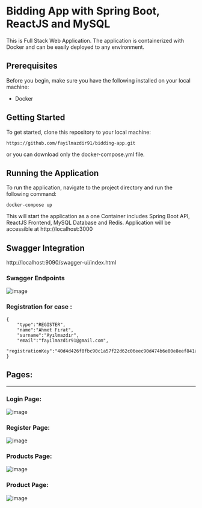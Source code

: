 # Bidding App with Spring Boot, ReactJS and MySQL

This is Full Stack Web Application. The application is containerized with Docker and can be easily deployed to any environment.

## Prerequisites

Before you begin, make sure you have the following installed on your local machine:

* Docker

## Getting Started

To get started, clone this repository to your local machine:
```
https://github.com/fayilmazdir91/bidding-app.git
```
or you can download only the docker-compose.yml file.

## Running the Application

To run the application, navigate to the project directory and run the following command:
```
docker-compose up
```
This will start the application as a one Container includes Spring Boot API, ReactJS Frontend, MySQL Database and Redis. Application will be accessible at http://localhost:3000

## Swagger Integration
http://localhost:9090/swagger-ui/index.html

### Swagger Endpoints
![image](https://user-images.githubusercontent.com/57766894/229323873-9f3c1f6c-6a0d-4043-9863-ac6ce243a0c5.png)

### Registration for case :
```
{
    "type":"REGISTER",
    "name":"Ahmet Fırat",
    "surname":"Ayılmazdır",
    "email":"fayilmazdir91@gmail.com",
    "registrationKey":"40d4d426f0fbc90c1a57f22d62c06eec90d474b6e00e8eef841aaabf276e0d6b"
}
```

## Pages:
<hr/>

### Login Page: 

![image](https://user-images.githubusercontent.com/57766894/229325530-c1a9e4e4-3dc5-47a5-82e8-f45767a71a67.png)

### Register Page:

![image](https://user-images.githubusercontent.com/57766894/229325062-d3b003be-53e6-4bb0-9ddc-bca1984c0a06.png)

### Products Page:

![image](https://user-images.githubusercontent.com/57766894/229325297-ccefe6c0-a0cf-4151-8459-8e4ee47324a4.png)

### Product Page:

![image](https://user-images.githubusercontent.com/57766894/229325482-770349ad-84c8-4e29-88e3-03e6d6900079.png)



